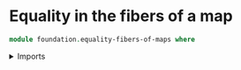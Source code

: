 # Equality in the fibers of a map

```agda
module foundation.equality-fibers-of-maps where
```

<details><summary>Imports</summary>

```agda
open import foundation-core.equality-fibers-of-maps public
```

</details>
